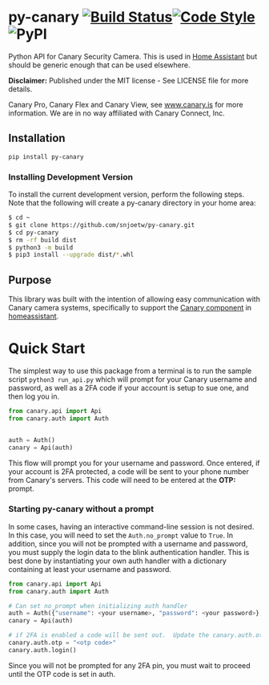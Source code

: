 # py-canary [![Build Status](https://travis-ci.org/snjoetw/py-canary.svg?branch=master)](https://travis-ci.org/snjoetw/py-canary)[![Code Style](https://img.shields.io/badge/code%20style-black-000000.svg)](https://github.com/psf/black)![PyPI](https://img.shields.io/pypi/v/py-canary)
Python API for Canary Security Camera.  This is used in [Home Assistant](https://home-assistant.io) but should be generic enough that can be used elsewhere.

**Disclaimer:**
Published under the MIT license - See LICENSE file for more details.

Canary Pro, Canary Flex and Canary View, see www.canary.is for more information.
We are in no way affiliated with Canary Connect, Inc.


## Installation
``pip install py-canary``

### Installing Development Version

To install the current development version, perform the following steps.  Note that the following will create a py-canary directory in your home area:

```bash
$ cd ~
$ git clone https://github.com/snjoetw/py-canary.git
$ cd py-canary
$ rm -rf build dist
$ python3 -m build
$ pip3 install --upgrade dist/*.whl
```

## Purpose
This library was built with the intention of allowing easy communication with Canary camera systems, specifically to support the [Canary component](https://home-assistant.io/components/canary) in [homeassistant](https://home-assistant.io/).

# Quick Start
The simplest way to use this package from a terminal is to run the sample script ``python3 run_api.py`` which will prompt for your Canary username and password, as well as a 2FA code if your account is setup to sue one, and then log you in.

```python
from canary.api import Api
from canary.auth import Auth


auth = Auth()
canary = Api(auth)
```


This flow will prompt you for your username and password.  Once entered, if your account is 2FA protected, a code will be sent to your phone number from Canary's servers. This code will need to be entered at the **OTP:** prompt.

### Starting py-canary without a prompt
In some cases, having an interactive command-line session is not desired.  In this case, you will need to set the ``Auth.no_prompt`` value to ``True``.  In addition, since you will not be prompted with a username and password, you must supply the login data to the blink authentication handler.  This is best done by instantiating your own auth handler with a dictionary containing at least your username and password.

```python
from canary.api import Api
from canary.auth import Auth

# Can set no_prompt when initializing auth handler
auth = Auth({"username": <your username>, "password": <your password>}, no_prompt=True)
canary = Api(auth)

# if 2FA is enabled a code will be sent out.  Update the canary.auth.otp propery to the code received and login again
canary.auth.otp = "<otp code>"
canary.auth.login()
```


Since you will not be prompted for any 2FA pin, you must wait to proceed until the OTP code is set in auth.
